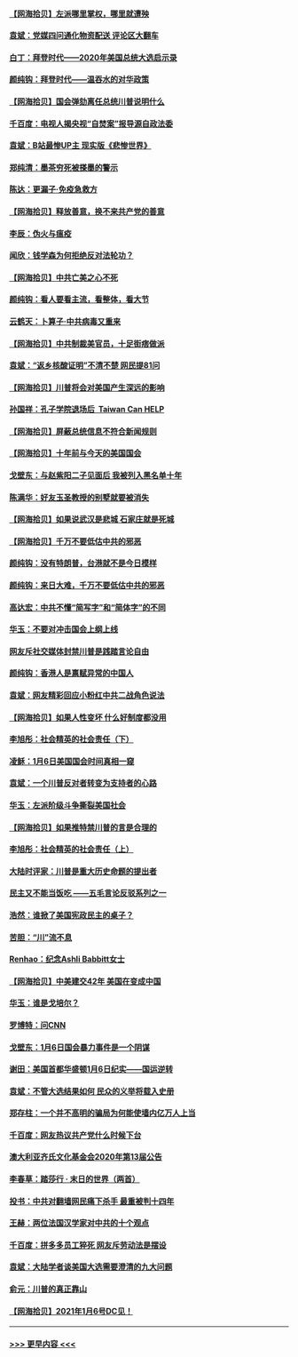 #### [【网海拾贝】左派哪里掌权，哪里就遭殃](../pages/nsc993/n12715009.md?t=01281402) 
#### [袁斌：党媒四问通化物资配送 评论区大翻车](../pages/nsc993/n12714950.md?t=01281402) 
#### [白丁：拜登时代——2020年美国总统大选启示录](../pages/nsc993/n12714920.md?t=01281402) 
#### [颜纯钩：拜登时代——温吞水的对华政策](../pages/nsc993/n12713245.md?t=01281402) 
#### [【网海拾贝】国会弹劾离任总统川普说明什么](../pages/nsc993/n12712816.md?t=01281402) 
#### [千百度：电视人揭央视“自焚案”报导源自政法委](../pages/nsc993/n12709760.md?t=01281402) 
#### [袁斌：B站最惨UP主 现实版《悲惨世界》](../pages/nsc993/n12709686.md?t=01281402) 
#### [郑纯清：墨茶穷死被搽墨的警示](../pages/nsc993/n12709262.md?t=01281402) 
#### [陈达：更漏子·免疫急救方](../pages/nsc993/n12709244.md?t=01281402) 
#### [【网海拾贝】释放善意，换不来共产党的善意](../pages/nsc993/n12708361.md?t=01281402) 
#### [李辰：伪火与瘟疫](../pages/nsc993/n12707981.md?t=01281402) 
#### [闻欣：钱学森为何拒绝反对法轮功？](../pages/nsc993/n12707407.md?t=01281402) 
#### [【网海拾贝】中共亡美之心不死](../pages/nsc993/n12707621.md?t=01281402) 
#### [颜纯钩：看人要看主流，看整体，看大节](../pages/nsc993/n12707536.md?t=01281402) 
#### [云鹤天：卜算子‧中共病毒又重来](../pages/nsc993/n12707408.md?t=01281402) 
#### [【网海拾贝】中共制裁美官员，十足街痞做派](../pages/nsc993/n12705115.md?t=01281402) 
#### [袁斌：“返乡核酸证明”不清不楚 网民提81问](../pages/nsc993/n12704982.md?t=01281402) 
#### [【网海拾贝】川普将会对美国产生深远的影响](../pages/nsc993/n12703045.md?t=01281402) 
#### [孙国祥：孔子学院退场后  Taiwan Can HELP](../pages/nsc993/n12702430.md?t=01281402) 
#### [【网海拾贝】屏蔽总统信息不符合新闻规则](../pages/nsc993/n12699998.md?t=01281402) 
#### [【网海拾贝】十年前与今天的美国国会](../pages/nsc993/n12696993.md?t=01281402) 
#### [戈壁东：与赵紫阳二子见面后 我被列入黑名单十年](../pages/nsc993/n12696215.md?t=01281402) 
#### [陈满华：好友玉圣教授的别墅就要被消失](../pages/nsc993/n12695411.md?t=01281402) 
#### [【网海拾贝】如果说武汉是悲城 石家庄就是死城](../pages/nsc993/n12694589.md?t=01281402) 
#### [【网海拾贝】千万不要低估中共的邪恶](../pages/nsc993/n12692771.md?t=01281402) 
#### [颜纯钩：没有特朗普，台港就不是今日模样](../pages/nsc993/n12692678.md?t=01281402) 
#### [颜纯钩：来日大难，千万不要低估中共的邪恶](../pages/nsc993/n12692080.md?t=01281402) 
#### [高达宏：中共不懂“简写字”和“简体字”的不同](../pages/nsc993/n12692068.md?t=01281402) 
#### [华玉：不要对冲击国会上纲上线](../pages/nsc993/n12689948.md?t=01281402) 
#### [网友斥社交媒体封禁川普是践踏言论自由](../pages/nsc993/n12687482.md?t=01281402) 
#### [颜纯钩：香港人是禀赋异常的中国人](../pages/nsc993/n12685142.md?t=01281402) 
#### [袁斌：网友精彩回应小粉红中共二战角色说法](../pages/nsc993/n12684994.md?t=01281402) 
#### [【网海拾贝】如果人性变坏 什么好制度都没用](../pages/nsc993/n12683000.md?t=01281402) 
#### [李旭彤：社会精英的社会责任（下）](../pages/nsc993/n12680604.md?t=01281402) 
#### [凌稣：1月6日美国国会时间真相一窥](../pages/nsc993/n12682780.md?t=01281402) 
#### [袁斌：一个川普反对者转变为支持者的心路](../pages/nsc993/n12682700.md?t=01281402) 
#### [华玉：左派阶级斗争撕裂美国社会](../pages/nsc993/n12681226.md?t=01281402) 
#### [【网海拾贝】如果推特禁川普的言是合理的](../pages/nsc993/n12681232.md?t=01281402) 
#### [李旭彤：社会精英的社会责任（上）](../pages/nsc993/n12680501.md?t=01281402) 
#### [大陆时评家：川普是重大历史命题的提出者](../pages/nsc993/n12679904.md?t=01281402) 
#### [民主又不能当饭吃 ——五毛言论反驳系列之一](../pages/nsc993/n12679877.md?t=01281402) 
#### [浩然：谁掀了美国宪政民主的桌子？](../pages/nsc993/n12679850.md?t=01281402) 
#### [苦胆：“川”流不息](../pages/nsc993/n12678388.md?t=01281402) 
#### [Renhao：纪念Ashli Babbitt女士](../pages/nsc993/n12678359.md?t=01281402) 
#### [【网海拾贝】中美建交42年 美国在变成中国](../pages/nsc993/n12678324.md?t=01281402) 
#### [华玉：谁是戈培尔？](../pages/nsc993/n12677515.md?t=01281402) 
#### [罗博特：问CNN](../pages/nsc993/n12677172.md?t=01281402) 
#### [戈壁东：1月6日国会暴力事件是一个阴谋](../pages/nsc993/n12674639.md?t=01281402) 
#### [谢田：美国首都华盛顿1月6日纪实——国运逆转](../pages/nsc993/n12673190.md?t=01281402) 
#### [袁斌：不管大选结果如何 民众的义举将载入史册](../pages/nsc993/n12672787.md?t=01281402) 
#### [郑存柱：一个并不高明的骗局为何能使墙内亿万人上当](../pages/nsc993/n12671449.md?t=01281402) 
#### [千百度：网友热议共产党什么时候下台](../pages/nsc993/n12670442.md?t=01281402) 
#### [澳大利亚齐氏文化基金会2020年第13届公告](../pages/nsc993/n12670273.md?t=01281402) 
#### [李春草：踏莎行 · 末日的世界（两首）](../pages/nsc993/n12670253.md?t=01281402) 
#### [投书：中共对翻墙网民痛下杀手 最重被判十四年](../pages/nsc993/n12670190.md?t=01281402) 
#### [王赫：两位法国汉学家对中共的十个观点](../pages/nsc993/n12669593.md?t=01281402) 
#### [千百度：拼多多员工猝死 网友斥劳动法是摆设](../pages/nsc993/n12668081.md?t=01281402) 
#### [袁斌：大陆学者谈美国大选需要澄清的九大问题](../pages/nsc993/n12668023.md?t=01281402) 
#### [俞元：川普的真正靠山](../pages/nsc993/n12668000.md?t=01281402) 
#### [【网海拾贝】2021年1月6号DC见！](../pages/nsc993/n12664957.md?t=01281402) 

----
#### [ >>> 更早内容 <<< ](../indexes/nsc993-earlier.md)
